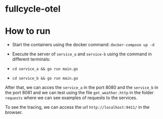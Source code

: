 # fullcycle-otel

# How to run

* Start the containers using the docker command: `docker-compose up -d`

* Execute the server of `service_a` and `service-b` using the command in different terminals:
* `cd service_a && go run main.go`
* `cd service_b && go run main.go`

After that, we can acces the `service_a` in the port 8080 and the `service_b` in the port 8081 and we can test
using the file `get_weather.http` in the folder `requests` where we can see examples of requests to the services.

To see the tracing, we can access the url `http://localhost:9411/` in the browser.
